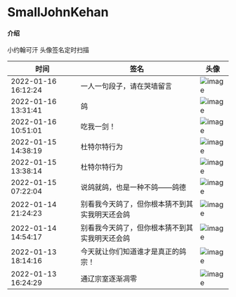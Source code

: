 # SmallJohnKehan

#### 介绍
小约翰可汗 头像签名定时扫描

| 时间                | 签名             |                        头像                                  |
| ------------------- | ---------------- | ------------------------------------------------------------ |
| 2022-01-16 16:12:24 | 一人一句段子，请在哭墙留言 | ![image](http://i0.hdslb.com/bfs/face/63466ade3ba37cf7926c2fdf25e3701218924b64.jpg) |
| 2022-01-16 13:31:41 | 鸽 | ![image](http://i0.hdslb.com/bfs/face/63466ade3ba37cf7926c2fdf25e3701218924b64.jpg) |
| 2022-01-16 10:51:01 | 吃我一剑！ | ![image](http://i0.hdslb.com/bfs/face/63466ade3ba37cf7926c2fdf25e3701218924b64.jpg) |
| 2022-01-15 14:38:19 | 杜特尔特行为 | ![image](http://i0.hdslb.com/bfs/face/63466ade3ba37cf7926c2fdf25e3701218924b64.jpg) |
| 2022-01-15 13:38:14 | 杜特尔特行为 | ![image](http://i0.hdslb.com/bfs/face/7a3168f2b8651f4880ee778c541bc0ec931618a7.jpg) |
| 2022-01-15 07:22:04 | 说鸽就鸽，也是一种不鸽——鸽德 | ![image](http://i0.hdslb.com/bfs/face/e9d023c72bc52ccc20091aaba4ebb2a996706833.jpg) |
| 2022-01-14 21:24:23 | 别看我今天鸽了，但你根本猜不到其实我明天还会鸽 | ![image](http://i0.hdslb.com/bfs/face/e9d023c72bc52ccc20091aaba4ebb2a996706833.jpg) |
| 2022-01-14 14:54:17 | 别看我今天鸽了，但你根本猜不到其实我明天还会鸽 | ![image](http://i0.hdslb.com/bfs/face/6183548a51b75d4bde9c4de3196ce02b6d8fdd22.jpg) |
| 2022-01-13 18:14:16 | 今天就让你们知道谁才是真正的鸽宗！ | ![image](http://i0.hdslb.com/bfs/face/6183548a51b75d4bde9c4de3196ce02b6d8fdd22.jpg) |
| 2022-01-13 16:24:29 | 通辽宗室逐渐凋零 | ![image](http://i0.hdslb.com/bfs/face/cb024a203b2bb76f50990d10778a8ca2682e74e5.jpg) |
